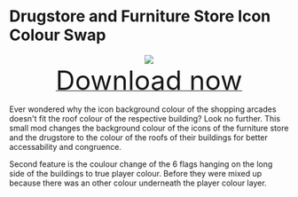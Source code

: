 # Drugstore and Furniture Store Icon Colour Swap

<div align=center><img src="_media/Anno1800/mod_banners/smallmodscollection/banner8.png"/></div>

<div align=center><a href="https://g-4169.modapi.io/v1/games/4169/mods/3227300/files/4129135/download"> <font size="40">Download now</font></a></div>

Ever wondered why the icon background colour of the shopping arcades doesn't fit the roof colour of the respective building? Look no further. This small mod changes the background colour of the icons of the furniture store and the drugstore to the colour of the roofs of their buildings for better accessability and congruence.

Second feature is the coulour change of the 6 flags hanging on the long side of the buildings to true player colour. Before they were mixed up because there was an other colour underneath the player colour layer.